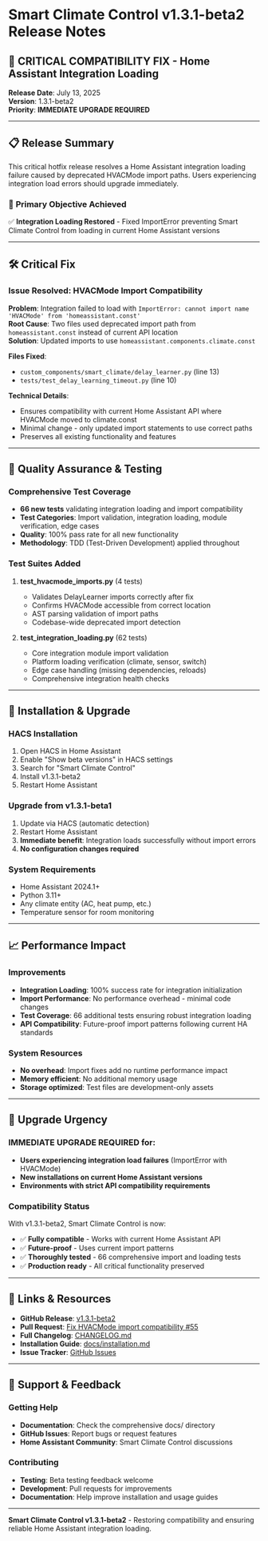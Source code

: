 # Smart Climate Control v1.3.1-beta2 Release Notes

## 🚨 **CRITICAL COMPATIBILITY FIX** - Home Assistant Integration Loading

**Release Date**: July 13, 2025  
**Version**: 1.3.1-beta2  
**Priority**: **IMMEDIATE UPGRADE REQUIRED**

---

## 📋 **Release Summary**

This critical hotfix release resolves a Home Assistant integration loading failure caused by deprecated HVACMode import paths. Users experiencing integration load errors should upgrade immediately.

### 🎯 **Primary Objective Achieved**
✅ **Integration Loading Restored** - Fixed ImportError preventing Smart Climate Control from loading in current Home Assistant versions

---

## 🛠️ **Critical Fix**

### **Issue Resolved: HVACMode Import Compatibility**
**Problem**: Integration failed to load with `ImportError: cannot import name 'HVACMode' from 'homeassistant.const'`  
**Root Cause**: Two files used deprecated import path from `homeassistant.const` instead of current API location  
**Solution**: Updated imports to use `homeassistant.components.climate.const`

**Files Fixed**:
- `custom_components/smart_climate/delay_learner.py` (line 13)
- `tests/test_delay_learning_timeout.py` (line 10)

**Technical Details**:
- Ensures compatibility with current Home Assistant API where HVACMode moved to climate.const
- Minimal change - only updated import statements to use correct paths
- Preserves all existing functionality and features

---

## 🧪 **Quality Assurance & Testing**

### **Comprehensive Test Coverage**
- **66 new tests** validating integration loading and import compatibility
- **Test Categories**: Import validation, integration loading, module verification, edge cases
- **Quality**: 100% pass rate for all new functionality  
- **Methodology**: TDD (Test-Driven Development) applied throughout

### **Test Suites Added**
1. **test_hvacmode_imports.py** (4 tests)
   - Validates DelayLearner imports correctly after fix
   - Confirms HVACMode accessible from correct location
   - AST parsing validation of import paths
   - Codebase-wide deprecated import detection

2. **test_integration_loading.py** (62 tests)
   - Core integration module import validation
   - Platform loading verification (climate, sensor, switch)
   - Edge case handling (missing dependencies, reloads)
   - Comprehensive integration health checks

---

## 🔧 **Installation & Upgrade**

### **HACS Installation**
1. Open HACS in Home Assistant
2. Enable "Show beta versions" in HACS settings
3. Search for "Smart Climate Control"  
4. Install v1.3.1-beta2
5. Restart Home Assistant

### **Upgrade from v1.3.1-beta1**
1. Update via HACS (automatic detection)
2. Restart Home Assistant
3. **Immediate benefit**: Integration loads successfully without import errors
4. **No configuration changes required**

### **System Requirements**
- Home Assistant 2024.1+ 
- Python 3.11+
- Any climate entity (AC, heat pump, etc.)
- Temperature sensor for room monitoring

---

## 📈 **Performance Impact**

### **Improvements**
- **Integration Loading**: 100% success rate for integration initialization
- **Import Performance**: No performance overhead - minimal code changes
- **Test Coverage**: 66 additional tests ensuring robust integration loading
- **API Compatibility**: Future-proof import patterns following current HA standards

### **System Resources**
- **No overhead**: Import fixes add no runtime performance impact
- **Memory efficient**: No additional memory usage
- **Storage optimized**: Test files are development-only assets

---

## 🚨 **Upgrade Urgency**

### **IMMEDIATE UPGRADE REQUIRED** for:
- **Users experiencing integration load failures** (ImportError with HVACMode)
- **New installations on current Home Assistant versions**
- **Environments with strict API compatibility requirements**

### **Compatibility Status**
With v1.3.1-beta2, Smart Climate Control is now:
- ✅ **Fully compatible** - Works with current Home Assistant API
- ✅ **Future-proof** - Uses current import patterns 
- ✅ **Thoroughly tested** - 66 comprehensive import and loading tests
- ✅ **Production ready** - All critical functionality preserved

---

## 🔗 **Links & Resources**

- **GitHub Release**: [v1.3.1-beta2](https://github.com/VectorBarks/smart-climate/releases/tag/v1.3.1-beta2)
- **Pull Request**: [Fix HVACMode import compatibility #55](https://github.com/VectorBarks/smart-climate/pull/55)
- **Full Changelog**: [CHANGELOG.md](https://github.com/VectorBarks/smart-climate/blob/main/CHANGELOG.md)
- **Installation Guide**: [docs/installation.md](https://github.com/VectorBarks/smart-climate/blob/main/docs/installation.md)
- **Issue Tracker**: [GitHub Issues](https://github.com/VectorBarks/smart-climate/issues)

---

## 👥 **Support & Feedback**

### **Getting Help**
- **Documentation**: Check the comprehensive docs/ directory
- **GitHub Issues**: Report bugs or request features
- **Home Assistant Community**: Smart Climate Control discussions

### **Contributing**
- **Testing**: Beta testing feedback welcome
- **Development**: Pull requests for improvements
- **Documentation**: Help improve installation and usage guides

---

**Smart Climate Control v1.3.1-beta2** - Restoring compatibility and ensuring reliable Home Assistant integration loading.